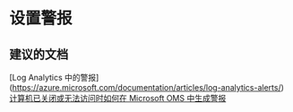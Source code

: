 
<properties
    pageTitle="如何设置警报"
    description="排查有关设置警报的问题"
    service="microsoft.operationalinsights"
    resource="workspaces"
    authors="adoylemsft"
    displayorder="6"
    selfHelpType="resource"
    supportTopicIds=""
    resourceTags=""
    productPesIds=""
    cloudEnvironments="public, Blackforest, Fairfax"
/>


# <a name="setting-up-alerts"></a>设置警报

## <a name="recommended-documents"></a>**建议的文档**
[Log Analytics 中的警报] (https://azure.microsoft.com/documentation/articles/log-analytics-alerts/) <br>
[计算机已关闭或无法访问时如何在 Microsoft OMS 中生成警报](https://blogs.technet.microsoft.com/msoms/2016/09/08/how-to-generate-an-alert-in-microsoft-oms-when-a-computer-is-down-or-unreachable/)


<!--HONumber=Jan17_HO1-->



